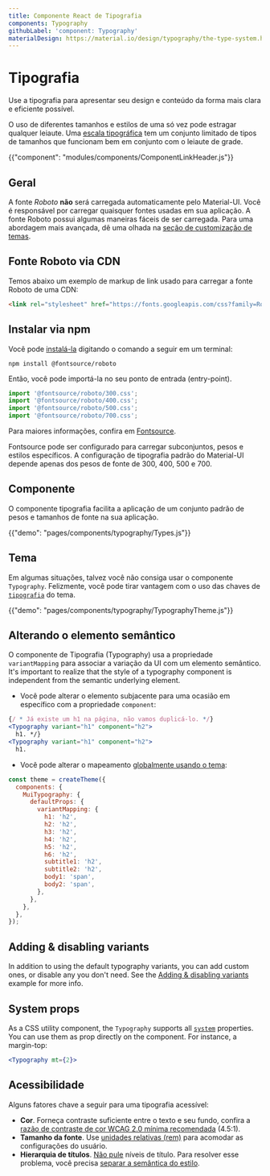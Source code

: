 ```yaml
---
title: Componente React de Tipografia
components: Typography
githubLabel: 'component: Typography'
materialDesign: https://material.io/design/typography/the-type-system.html
---
```


# Tipografia

<p class="description">Use a tipografia para apresentar seu design e conteúdo da forma mais clara e eficiente possível.</p>

O uso de diferentes tamanhos e estilos de uma só vez pode estragar qualquer leiaute. Uma [escala tipográfica](https://material.io/design/typography/#type-scale) tem um conjunto limitado de tipos de tamanhos que funcionam bem em conjunto com o leiaute de grade.

{{"component": "modules/components/ComponentLinkHeader.js"}}

## Geral

A fonte *Roboto* **não** será carregada automaticamente pelo Material-UI. Você é responsável por carregar quaisquer fontes usadas em sua aplicação. A fonte Roboto possui algumas maneiras fáceis de ser carregada. Para uma abordagem mais avançada, dê uma olhada na [seção de customização de temas](/customization/typography/).

## Fonte Roboto via CDN

Temos abaixo um exemplo de markup de link usado para carregar a fonte Roboto de uma CDN:

```html
<link rel="stylesheet" href="https://fonts.googleapis.com/css?family=Roboto:300,400,500,700&display=swap" />
```

## Instalar via npm

Você pode [instalá-la](https://www.npmjs.com/package/@fontsource/roboto) digitando o comando a seguir em um terminal:

`npm install @fontsource/roboto`

Então, você pode importá-la no seu ponto de entrada (entry-point).

```js
import '@fontsource/roboto/300.css';
import '@fontsource/roboto/400.css';
import '@fontsource/roboto/500.css';
import '@fontsource/roboto/700.css';
```

Para maiores informações, confira em [Fontsource](https://github.com/fontsource/fontsource).

Fontsource pode ser configurado para carregar subconjuntos, pesos e estilos específicos. A configuração de tipografia padrão do Material-UI depende apenas dos pesos de fonte de 300, 400, 500 e 700.

## Componente

O componente tipografia facilita a aplicação de um conjunto padrão de pesos e tamanhos de fonte na sua aplicação.

{{"demo": "pages/components/typography/Types.js"}}

## Tema

Em algumas situações, talvez você não consiga usar o componente `Typography`. Felizmente, você pode tirar vantagem com o uso das chaves de [`tipografia`](/customization/default-theme/?expand-path=$.typography) do tema.

{{"demo": "pages/components/typography/TypographyTheme.js"}}

## Alterando o elemento semântico

O componente de Tipografia (Typography) usa a propriedade `variantMapping` para associar a variação da UI com um elemento semântico. It's important to realize that the style of a typography component is independent from the semantic underlying element.

- Você pode alterar o elemento subjacente para uma ocasião em específico com a propriedade `component`:

```jsx
{/ * Já existe um h1 na página, não vamos duplicá-lo. */}
<Typography variant="h1" component="h2">
  h1. */}
<Typography variant="h1" component="h2">
  h1.
```

- Você pode alterar o mapeamento [globalmente usando o tema](/customization/theme-components/#default-props):

```js
const theme = createTheme({
  components: {
    MuiTypography: {
      defaultProps: {
        variantMapping: {
          h1: 'h2',
          h2: 'h2',
          h3: 'h2',
          h4: 'h2',
          h5: 'h2',
          h6: 'h2',
          subtitle1: 'h2',
          subtitle2: 'h2',
          body1: 'span',
          body2: 'span',
        },
      },
    },
  },
});
```

## Adding & disabling variants

In addition to using the default typography variants, you can add custom ones, or disable any you don't need. See the [Adding & disabling variants](/customization/typography/#adding-amp-disabling-variants) example for more info.

## System props

As a CSS utility component, the `Typography` supports all [`system`](/system/properties/) properties. You can use them as prop directly on the component. For instance, a margin-top:

```jsx
<Typography mt={2}>
```

## Acessibilidade

Alguns fatores chave a seguir para uma tipografia acessível:

- **Cor**. Forneça contraste suficiente entre o texto e seu fundo, confira a [razão de contraste de cor WCAG 2.0 mínima recomendada](https://www.w3.org/TR/UNDERSTANDING-WCAG20/visual-audio-contrast-contrast.html) (4.5:1).
- **Tamanho da fonte**. Use [unidades relativas (rem)](/customization/typography/#font-size) para acomodar as configurações do usuário.
- **Hierarquia de títulos**. [Não pule](https://www.w3.org/WAI/tutorials/page-structure/headings/) níveis de título. Para resolver esse problema, você precisa [separar a semântica do estilo](#changing-the-semantic-element).
